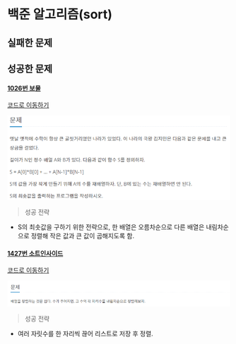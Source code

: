 # 백준 알고리즘(sort)

## 실패한 문제





## 성공한 문제

#### [1026번 보물](https://www.acmicpc.net/problem/1026)

[코드로 이동하기](https://github.com/yeomkyeorae/algorithm/blob/master/BJ/1026_treasure.py)

![이미지 이름](./images/1026.PNG)

> 성공 전략

- S의 최솟값을 구하기 위한 전략으로, 한 배열은 오름차순으로 다른 배열은 내림차순으로 정렬해 작은 값과 큰 값이 곱해지도록 함.



#### [1427번 소트인사이드]()

[코드로 이동하기]()

![1427](./images/1427.PNG)



> 성공 전략

- 여러 자릿수를 한 자리씩 끊어 리스트로 저장 후 정렬.